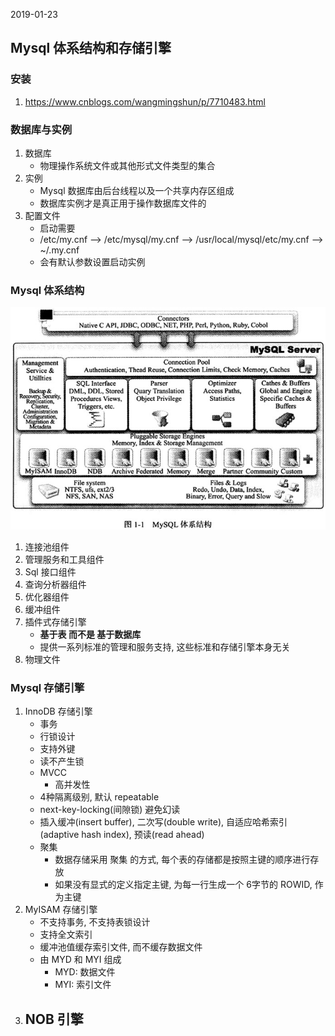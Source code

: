 2019-01-23

## Mysql 体系结构和存储引擎

### 安装
1. https://www.cnblogs.com/wangmingshun/p/7710483.html

### 数据库与实例
1. 数据库
    - 物理操作系统文件或其他形式文件类型的集合
2. 实例
    - Mysql 数据库由后台线程以及一个共享内存区组成
    - 数据库实例才是真正用于操作数据库文件的
3. 配置文件
    - 启动需要
    - /etc/my.cnf --> /etc/mysql/my.cnf --> /usr/local/mysql/etc/my.cnf --> ~/.my.cnf
    - 会有默认参数设置启动实例   
    
### Mysql 体系结构
![](1.jpg)

1. 连接池组件
2. 管理服务和工具组件
3. Sql 接口组件
4. 查询分析器组件
5. 优化器组件
6. 缓冲组件
7. 插件式存储引擎
    - **基于表 而不是 基于数据库**
    - 提供一系列标准的管理和服务支持, 这些标准和存储引擎本身无关
8. 物理文件 

### Mysql 存储引擎
1. InnoDB 存储引擎
    - 事务
    - 行锁设计
    - 支持外键
    - 读不产生锁
    - MVCC
        - 高并发性
    - 4种隔离级别, 默认 repeatable
    - next-key-locking(间隙锁) 避免幻读
    - 插入缓冲(insert buffer), 二次写(double write), 自适应哈希索引(adaptive hash index), 预读(read ahead)
    - 聚集
        - 数据存储采用 聚集 的方式, 每个表的存储都是按照主键的顺序进行存放
        - 如果没有显式的定义指定主键,  为每一行生成一个 6字节的 ROWID, 作为主键
2. MyISAM 存储引擎
    - 不支持事务, 不支持表锁设计
    - 支持全文索引
    - 缓冲池值缓存索引文件, 而不缓存数据文件
    - 由 MYD 和 MYI 组成
        - MYD: 数据文件
        - MYI: 索引文件
3. NOB 引擎
    - 
     